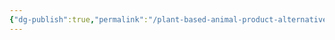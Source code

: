 ```yaml
---
{"dg-publish":true,"permalink":"/plant-based-animal-product-alternatives-healthier-and-more-environmentally-friendly/","created":"2024-04-22T23:50:00.000+01:00","updated":"2025-09-29T00:21:41.024+01:00"}
---
```


